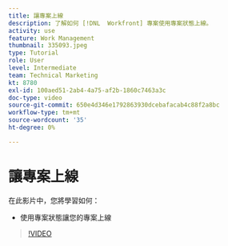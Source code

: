 ```yaml
---
title: 讓專案上線
description: 了解如何 [!DNL  Workfront] 專案使用專案狀態上線。
activity: use
feature: Work Management
thumbnail: 335093.jpeg
type: Tutorial
role: User
level: Intermediate
team: Technical Marketing
kt: 8780
exl-id: 100aed51-2ab4-4a75-af2b-1860c7463a3c
doc-type: video
source-git-commit: 650e4d346e1792863930dcebafacab4c88f2a8bc
workflow-type: tm+mt
source-wordcount: '35'
ht-degree: 0%

---
```


# 讓專案上線

在此影片中，您將學習如何：

* 使用專案狀態讓您的專案上線

>[!VIDEO](https://video.tv.adobe.com/v/335093/?quality=12&learn=on)
